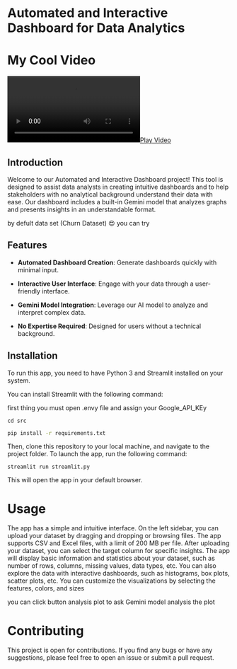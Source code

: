 
# Automated and Interactive Dashboard for Data Analytics
# My Cool Video

[![Play Video](https://github.com/Badr2211/Automated_Dashboard_App/raw/main/Untitled%20video%20-%20Made%20with%20Clipchamp.mp4)](https://github.com/Badr2211/Automated_Dashboard_App/raw/main/Untitled%20video%20-%20Made%20with%20Clipchamp.mp4)

## Introduction
Welcome to our Automated and Interactive Dashboard project! This tool is designed to assist data analysts in creating intuitive dashboards and to help stakeholders with no analytical background understand their data with ease. Our dashboard includes a built-in Gemini model that analyzes graphs and presents insights in an understandable format.

by defult data set (Churn Dataset) 😍 
you can try

## Features
- **Automated Dashboard Creation**: Generate dashboards quickly with minimal input.

- **Interactive User Interface**: Engage with your data through a user-friendly interface.

- **Gemini Model Integration**: Leverage our AI model to analyze and interpret complex data.

- **No Expertise Required**: Designed for users without a technical background.


  

## Installation

To run this app, you need to have Python 3 and Streamlit installed on your system. 


You can install Streamlit with the following command:

first thing you must open .envy file and assign your Google_API_KEy

```
cd src
```

```bash
pip install -r requirements.txt
```
Then, clone this repository to your local machine, and navigate to the project folder. To launch the app, run the following command:

```
streamlit run streamlit.py 
```
This will open the app in your default browser.

# Usage

The app has a simple and intuitive interface. On the left sidebar, you can upload your dataset by dragging and dropping or browsing files. The app supports CSV and Excel files, with a limit of 200 MB per file. After uploading your dataset, you can select the target column for specific insights. The app will display basic information and statistics about your dataset, such as number of rows, columns, missing values, data types, etc. You can also explore the data with interactive dashboards, such as histograms, box plots, scatter plots, etc. You can customize the visualizations by selecting the features, colors, and sizes

you can click button analysis plot to ask Gemini model analysis the plot 


# Contributing

This project is open for contributions. If you find any bugs or have any suggestions, please feel free to open an issue or submit a pull request.



